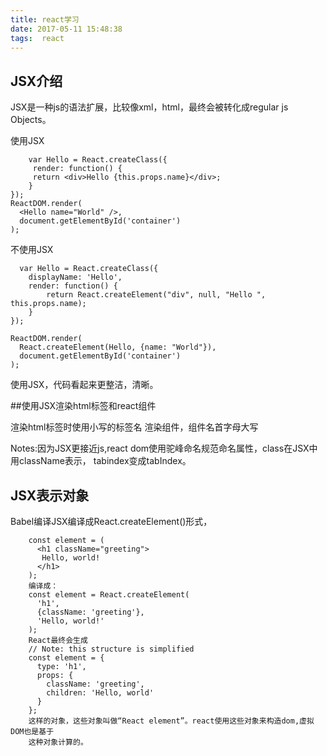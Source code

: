 ```yaml
---
title: react学习
date: 2017-05-11 15:48:38
tags:  react
---
```




## JSX介绍

JSX是一种js的语法扩展，比较像xml，html，最终会被转化成regular js Objects。

使用JSX
```
    var Hello = React.createClass({
     render: function() {
     return <div>Hello {this.props.name}</div>;
    }
});
ReactDOM.render(
  <Hello name="World" />,
  document.getElementById('container')
);
```
不使用JSX
```
  var Hello = React.createClass({
    displayName: 'Hello',
    render: function() {
        return React.createElement("div", null, "Hello ", this.props.name);
    }
});

ReactDOM.render(
  React.createElement(Hello, {name: "World"}),
  document.getElementById('container')
);

```
使用JSX，代码看起来更整洁，清晰。

##使用JSX渲染html标签和react组件

渲染html标签时使用小写的标签名
渲染组件，组件名首字母大写

Notes:因为JSX更接近js,react dom使用驼峰命名规范命名属性，class在JSX中用className表示，
tabindex变成tabIndex。

## JSX表示对象

Babel编译JSX编译成React.createElement()形式，

```
    const element = (
      <h1 className="greeting">
       Hello, world!
      </h1>
    );
    编译成：
    const element = React.createElement(
      'h1',
      {className: 'greeting'},
      'Hello, world!'
    );  
    React最终会生成
    // Note: this structure is simplified
    const element = {
      type: 'h1',
      props: {
        className: 'greeting',
        children: 'Hello, world'
      }
    };
    这样的对象，这些对象叫做“React element”。react使用这些对象来构造dom,虚拟DOM也是基于
    这种对象计算的。

```